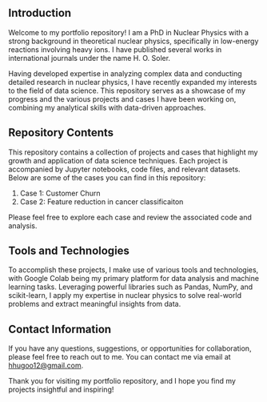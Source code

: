 </h1><h2>Introduction</h2><p>

<p>Welcome to my portfolio repository! I am a PhD in Nuclear Physics with a strong background in theoretical nuclear physics, specifically in low-energy reactions involving heavy ions. I have published several works in international journals under the name H. O. Soler.</p><p>Having developed expertise in analyzing complex data and conducting detailed research in nuclear physics, I have recently expanded my interests to the field of data science. This repository serves as a showcase of my progress and the various projects and cases I have been working on, combining my analytical skills with data-driven approaches.</p> </p>

<h2>Repository Contents</h2><p>This repository contains a collection of projects and cases that highlight my growth and application of data science techniques. Each project is accompanied by Jupyter notebooks, code files, and relevant datasets. Below are some of the cases you can find in this repository:</p><ol><li>Case 1: Customer Churn</li><li>Case 2: Feature reduction in cancer classificaiton</li></ol><p>Please feel free to explore each case and review the associated code and analysis.</p>

<h2>Tools and Technologies</h2><p>To accomplish these projects, I make use of various tools and technologies, with Google Colab being my primary platform for data analysis and machine learning tasks. Leveraging powerful libraries such as Pandas, NumPy, and scikit-learn, I apply my expertise in nuclear physics to solve real-world problems and extract meaningful insights from data.</p><h2>Contact Information</h2><p>If you have any questions, suggestions, or opportunities for collaboration, please feel free to reach out to me. You can contact me via email at <a href="mailto:hhugoo12@gmail.com" target="_new">hhugoo12@gmail.com</a>.</p><p>Thank you for visiting my portfolio repository, and I hope you find my projects insightful and inspiring!</p>
